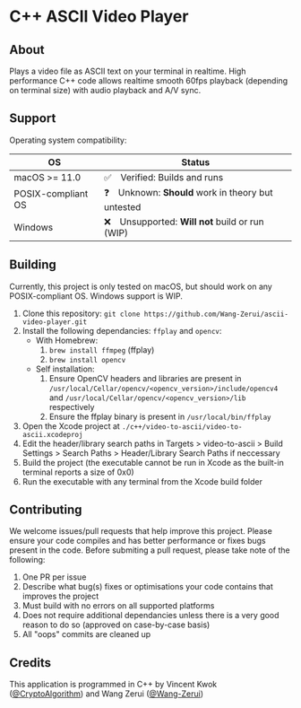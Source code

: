 # C++ ASCII Video Player

## About

Plays a video file as ASCII text on your terminal in realtime. High performance C++ code allows realtime smooth 60fps playback (depending on terminal size) with audio playback and A/V sync.

## Support

Operating system compatibility:

|       OS      |            Status            |
|---------------|------------------------------|
| macOS >= 11.0 | ✅　Verified: Builds and runs |
| POSIX-compliant OS | ❓　Unknown: **Should** work in theory but untested |
| Windows       | ❌　Unsupported: **Will not** build or run (WIP) |

## Building

Currently, this project is only tested on macOS, but should work on any POSIX-compliant OS. Windows support is WIP.

1. Clone this repository: `git clone https://github.com/Wang-Zerui/ascii-video-player.git`
2. Install the following dependancies: `ffplay` and `opencv`:
    - With Homebrew:
        1. `brew install ffmpeg` (ffplay)
        2. `brew install opencv`
    - Self installation:
        1. Ensure OpenCV headers and libraries are present in `/usr/local/Cellar/opencv/<opencv_version>/include/opencv4` and `/usr/local/Cellar/opencv/<opencv_version>/lib` respectively
        2. Ensure the ffplay binary is present in `/usr/local/bin/ffplay`
4. Open the Xcode project at `./c++/video-to-ascii/video-to-ascii.xcodeproj`
5. Edit the header/library search paths in Targets > video-to-ascii > Build Settings > Search Paths > Header/Library Search Paths if neccessary
6. Build the project (the executable cannot be run in Xcode as the built-in terminal reports a size of 0x0)
7. Run the executable with any terminal from the Xcode build folder

## Contributing

We welcome issues/pull requests that help improve this project. Please ensure your code compiles and has better performance or fixes bugs present in the code.
Before submiting a pull request, please take note of the following:
1. One PR per issue
2. Describe what bug(s) fixes or optimisations your code contains that improves the project
3. Must build with no errors on all supported platforms
4. Does not require additional dependancies unless there is a very good reason to do so (approved on case-by-case basis)
5. All "oops" commits are cleaned up

## Credits

This application is programmed in C++ by Vincent Kwok ([@CryptoAlgorithm](https://github.com/CryptoAlgorithm)) and Wang Zerui ([@Wang-Zerui](https://github.com/Wang-Zerui))
